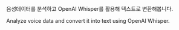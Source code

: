 음성데이터를 분석하고 OpenAI Whisper를 활용해 텍스트로 변환해봅니다.

Analyze voice data and convert it into text using OpenAI Whisper.

